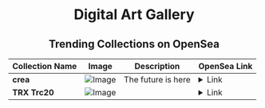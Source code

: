 <div align="center">

# Digital Art Gallery

## Trending Collections on OpenSea

| Collection Name                       | Image                                                                                     | Description                       | OpenSea Link                                                                                          |
|---------------------------------------|-------------------------------------------------------------------------------------------|-----------------------------------|--------------------------------------------------------------------------------------------------------|
| **crea** | ![Image](https://i.seadn.io/s/raw/files/b23e5663c01bac4cc25da895523e493c.png?w=500&auto=format?w=200&auto=format) | The future is here | <details><summary>Link</summary>[crea](https://opensea.io/collection/crea-19)</details> |
| **TRX Trc20** | ![Image](https://i.seadn.io/s/raw/files/f6fd795c77813ccb3b9235819020f632.png?w=500&auto=format?w=200&auto=format) |  | <details><summary>Link</summary>[TRX Trc20](https://opensea.io/collection/trx-trc20)</details> |

</div>